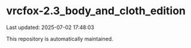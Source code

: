 # vrcfox-2.3_body_and_cloth_edition

Last updated: 2025-07-02 17:48:03

This repository is automatically maintained.
